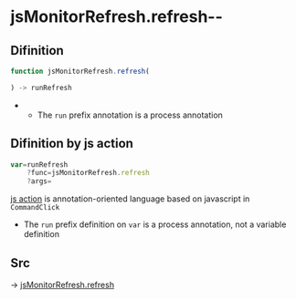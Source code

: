 # jsMonitorRefresh.refresh--

## Difinition

```js.js
function jsMonitorRefresh.refresh(

) -> runRefresh
```

- - The `run` prefix annotation is a process annotation


## Difinition by js action

```js.js
var=runRefresh
	?func=jsMonitorRefresh.refresh
	?args=

```

[js action](#) is annotation-oriented language based on javascript in `CommandClick`

- The `run` prefix definition on `var` is a process annotation, not a variable definition

## Src

-> [jsMonitorRefresh.refresh](https://github.com/puutaro/CommandClick/blob/master/app/src/main/java/com/puutaro/commandclick/fragment_lib/terminal_fragment/js_interface/toolbar/JsMonitorRefresh.kt#L16)


